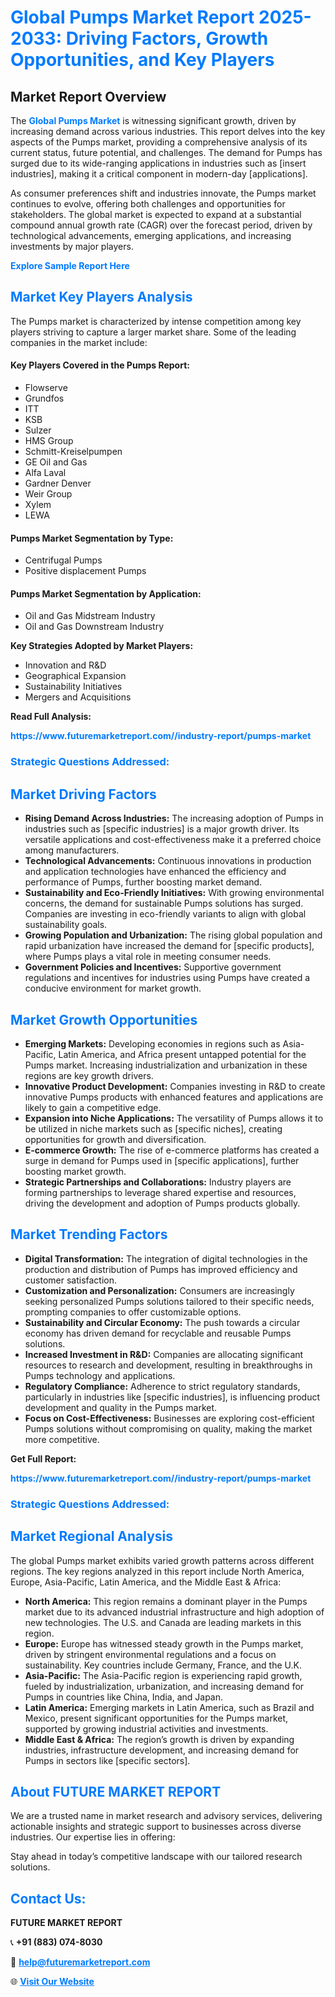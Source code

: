 <h1 style="color: #007BFF;">Global Pumps Market Report 2025-2033: Driving Factors, Growth Opportunities, and Key Players</h1>

<section id="overview">
<h2>Market Report Overview</h2>
<p>The <a href="https://www.futuremarketreport.com//industry-report/pumps-market" style="color: #007BFF; text-decoration: none;"><strong>Global Pumps Market</strong></a> is witnessing significant growth, driven by increasing demand across various industries. This report delves into the key aspects of the Pumps market, providing a comprehensive analysis of its current status, future potential, and challenges. The demand for Pumps has surged due to its wide-ranging applications in industries such as [insert industries], making it a critical component in modern-day [applications].</p>
<p>As consumer preferences shift and industries innovate, the Pumps market continues to evolve, offering both challenges and opportunities for stakeholders. The global market is expected to expand at a substantial compound annual growth rate (CAGR) over the forecast period, driven by technological advancements, emerging applications, and increasing investments by major players.</p>
</section>

<section id="overview">
<p><a href="https://www.futuremarketreport.com//request-sample/reportId=90684" style="color: #007BFF; text-decoration: none;"><strong>Explore Sample Report Here</strong></a></p>
</section>

<section id="key-players">
<h2 style="color: #007BFF;">Market Key Players Analysis</h2>
<p>The Pumps market is characterized by intense competition among key players striving to capture a larger market share. Some of the leading companies in the market include:</p>
<h4>Key Players Covered in the Pumps Report:</h4>
<ul><li>Flowserve</li><li>Grundfos</li><li>ITT</li><li>KSB</li><li>Sulzer</li><li>HMS Group</li><li>Schmitt-Kreiselpumpen</li><li>GE Oil and Gas</li><li>Alfa Laval</li><li>Gardner Denver</li><li>Weir Group</li><li>Xylem</li><li>LEWA</li></ul>
<h4>Pumps Market Segmentation by Type:</h4>
<ul><li>Centrifugal Pumps</li><li>Positive displacement Pumps</li></ul>

<h4>Pumps Market Segmentation by Application:</h4>
<ul><li>Oil and Gas Midstream Industry</li><li>Oil and Gas Downstream Industry</li></ul>
<p><strong>Key Strategies Adopted by Market Players:</strong></p>
<ul>
<li>Innovation and R&D</li>
<li>Geographical Expansion</li>
<li>Sustainability Initiatives</li>
<li>Mergers and Acquisitions</li>
</ul>
</section>

<section>
<p><strong>Read Full Analysis: </strong></p><a href="https://www.futuremarketreport.com//industry-report/pumps-market" style="color: #007BFF; text-decoration: none;"><strong>https://www.futuremarketreport.com//industry-report/pumps-market</strong></a>
<h3 style="color: #007BFF;">Strategic Questions Addressed:</h3>
</section>

<section id="driving-factors">
<h2 style="color: #007BFF;">Market Driving Factors</h2>
<ul>
<li><strong>Rising Demand Across Industries:</strong> The increasing adoption of Pumps in industries such as [specific industries] is a major growth driver. Its versatile applications and cost-effectiveness make it a preferred choice among manufacturers.</li>
<li><strong>Technological Advancements:</strong> Continuous innovations in production and application technologies have enhanced the efficiency and performance of Pumps, further boosting market demand.</li>
<li><strong>Sustainability and Eco-Friendly Initiatives:</strong> With growing environmental concerns, the demand for sustainable Pumps solutions has surged. Companies are investing in eco-friendly variants to align with global sustainability goals.</li>
<li><strong>Growing Population and Urbanization:</strong> The rising global population and rapid urbanization have increased the demand for [specific products], where Pumps plays a vital role in meeting consumer needs.</li>
<li><strong>Government Policies and Incentives:</strong> Supportive government regulations and incentives for industries using Pumps have created a conducive environment for market growth.</li>
</ul>
</section>

<section id="growth-opportunities">
<h2 style="color: #007BFF;">Market Growth Opportunities</h2>
<ul>
<li><strong>Emerging Markets:</strong> Developing economies in regions such as Asia-Pacific, Latin America, and Africa present untapped potential for the Pumps market. Increasing industrialization and urbanization in these regions are key growth drivers.</li>
<li><strong>Innovative Product Development:</strong> Companies investing in R&D to create innovative Pumps products with enhanced features and applications are likely to gain a competitive edge.</li>
<li><strong>Expansion into Niche Applications:</strong> The versatility of Pumps allows it to be utilized in niche markets such as [specific niches], creating opportunities for growth and diversification.</li>
<li><strong>E-commerce Growth:</strong> The rise of e-commerce platforms has created a surge in demand for Pumps used in [specific applications], further boosting market growth.</li>
<li><strong>Strategic Partnerships and Collaborations:</strong> Industry players are forming partnerships to leverage shared expertise and resources, driving the development and adoption of Pumps products globally.</li>
</ul>
</section>

<section id="trending-factors">
<h2 style="color: #007BFF;">Market Trending Factors</h2>
<ul>
<li><strong>Digital Transformation:</strong> The integration of digital technologies in the production and distribution of Pumps has improved efficiency and customer satisfaction.</li>
<li><strong>Customization and Personalization:</strong> Consumers are increasingly seeking personalized Pumps solutions tailored to their specific needs, prompting companies to offer customizable options.</li>
<li><strong>Sustainability and Circular Economy:</strong> The push towards a circular economy has driven demand for recyclable and reusable Pumps solutions.</li>
<li><strong>Increased Investment in R&D:</strong> Companies are allocating significant resources to research and development, resulting in breakthroughs in Pumps technology and applications.</li>
<li><strong>Regulatory Compliance:</strong> Adherence to strict regulatory standards, particularly in industries like [specific industries], is influencing product development and quality in the Pumps market.</li>
<li><strong>Focus on Cost-Effectiveness:</strong> Businesses are exploring cost-efficient Pumps solutions without compromising on quality, making the market more competitive.</li>
</ul>
</section>

<section>
<p><strong>Get Full Report: </strong></p><a href="https://www.futuremarketreport.com//industry-report/pumps-market" style="color: #007BFF; text-decoration: none;"><strong>https://www.futuremarketreport.com//industry-report/pumps-market</strong></a>
<h3 style="color: #007BFF;">Strategic Questions Addressed:</h3>
</section>


<section id="regional-analysis">
<h2 style="color: #007BFF;">Market Regional Analysis</h2>
<p>The global Pumps market exhibits varied growth patterns across different regions. The key regions analyzed in this report include North America, Europe, Asia-Pacific, Latin America, and the Middle East & Africa:</p>
<ul>
<li><strong>North America:</strong> This region remains a dominant player in the Pumps market due to its advanced industrial infrastructure and high adoption of new technologies. The U.S. and Canada are leading markets in this region.</li>
<li><strong>Europe:</strong> Europe has witnessed steady growth in the Pumps market, driven by stringent environmental regulations and a focus on sustainability. Key countries include Germany, France, and the U.K.</li>
<li><strong>Asia-Pacific:</strong> The Asia-Pacific region is experiencing rapid growth, fueled by industrialization, urbanization, and increasing demand for Pumps in countries like China, India, and Japan.</li>
<li><strong>Latin America:</strong> Emerging markets in Latin America, such as Brazil and Mexico, present significant opportunities for the Pumps market, supported by growing industrial activities and investments.</li>
<li><strong>Middle East & Africa:</strong> The region’s growth is driven by expanding industries, infrastructure development, and increasing demand for Pumps in sectors like [specific sectors].</li>
</ul>
</section>

<footer>
<h2 style="color: #007BFF;">About FUTURE MARKET REPORT</h2>
<p>We are a trusted name in market research and advisory services, delivering actionable insights and strategic support to businesses across diverse industries. Our expertise lies in offering:</p>

<p>Stay ahead in today’s competitive landscape with our tailored research solutions.</p>

<h2 style="color: #007BFF;">Contact Us:</h2>
<p><strong>FUTURE MARKET REPORT</strong></p>
<p>📞 <strong>+91 (883) 074-8030</strong></p>
<p>📧 <strong><a href="mailto:help@futuremarketreport.com" style="color: #007BFF;">help@futuremarketreport.com</a></strong></p>
<p>🌐 <strong><a href="https://www.futuremarketreport.com/" style="color: #007BFF;">Visit Our Website</a></strong></p>
</footer>